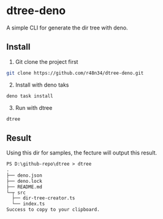 # dtree-deno
A simple CLI for generate the dir tree with deno.

## Install
1. Git clone the project first
```bash
git clone https://github.com/r48n34/dtree-deno.git
```

2. Install with deno taks
```bash
deno task install
```

3. Run with dtree
```bash
dtree
```

## Result
Using this dir for samples, the fecture will output this result.

```md
PS D:\github-repo\dtree > dtree
.
├── deno.json
├── deno.lock
├── README.md
└─┬ src
  ├── dir-tree-creator.ts
  └── index.ts
Success to copy to your clipboard.
```